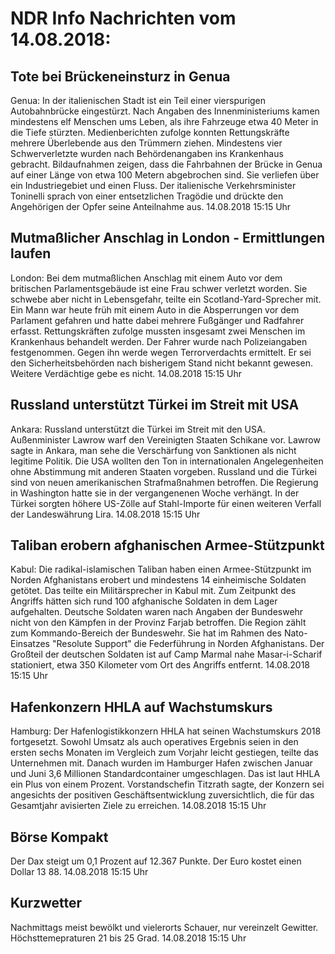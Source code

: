 # NDR Info Nachrichten vom 14.08.2018:


## Tote bei Brückeneinsturz in Genua
Genua: In der italienischen Stadt ist ein Teil einer vierspurigen Autobahnbrücke eingestürzt. Nach Angaben des Innenministeriums kamen mindestens elf Menschen ums Leben, als ihre Fahrzeuge etwa 40 Meter in die Tiefe stürzten. Medienberichten zufolge konnten Rettungskräfte mehrere Überlebende aus den Trümmern ziehen. Mindestens vier Schwerverletzte wurden nach Behördenangaben ins Krankenhaus gebracht. Bildaufnahmen zeigen, dass die Fahrbahnen der Brücke in Genua auf einer Länge von etwa 100 Metern abgebrochen sind. Sie verliefen über ein Industriegebiet und einen Fluss. Der italienische Verkehrsminister Toninelli sprach von einer entsetzlichen Tragödie und drückte den Angehörigen der Opfer seine Anteilnahme aus. 14.08.2018 15:15 Uhr 

## Mutmaßlicher Anschlag in London - Ermittlungen laufen
London: Bei dem mutmaßlichen Anschlag mit einem Auto vor dem britischen Parlamentsgebäude ist eine Frau schwer verletzt worden. Sie schwebe aber nicht in Lebensgefahr, teilte ein Scotland-Yard-Sprecher mit. Ein Mann war heute früh mit einem Auto in die Absperrungen vor dem Parlament gefahren und hatte dabei mehrere Fußgänger und Radfahrer erfasst. Rettungskräften zufolge mussten insgesamt zwei Menschen im Krankenhaus behandelt werden. Der Fahrer wurde nach Polizeiangaben festgenommen. Gegen ihn werde wegen Terrorverdachts ermittelt. Er sei den Sicherheitsbehörden nach bisherigem Stand nicht bekannt gewesen. Weitere Verdächtige gebe es nicht. 14.08.2018 15:15 Uhr 

## Russland unterstützt Türkei im Streit mit USA
Ankara: Russland unterstützt die Türkei im Streit mit den USA. Außenminister Lawrow warf den Vereinigten Staaten Schikane vor. Lawrow sagte in Ankara, man sehe die Verschärfung von Sanktionen als nicht legitime Politik. Die USA wollten den Ton in internationalen Angelegenheiten ohne Abstimmung mit anderen Staaten vorgeben. Russland und die Türkei sind von neuen amerikanischen Strafmaßnahmen betroffen. Die Regierung in Washington hatte sie in der vergangenenen Woche verhängt. In der Türkei sorgten höhere US-Zölle auf Stahl-Importe für einen weiteren Verfall der Landeswährung Lira. 14.08.2018 15:15 Uhr 

## Taliban erobern afghanischen Armee-Stützpunkt
Kabul: Die radikal-islamischen Taliban haben einen Armee-Stützpunkt im Norden Afghanistans erobert und mindestens 14 einheimische Soldaten getötet. Das teilte ein Militärsprecher in Kabul mit. Zum Zeitpunkt des Angriffs hätten sich rund 100 afghanische Soldaten in dem Lager aufgehalten. Deutsche Soldaten waren nach Angaben der Bundeswehr nicht von den Kämpfen in der Provinz Farjab betroffen. Die Region zählt zum Kommando-Bereich der Bundeswehr. Sie hat im Rahmen des Nato-Einsatzes "Resolute Support" die Federführung in Norden Afghanistans. Der Großteil der deutschen Soldaten ist auf Camp Marmal nahe Masar-i-Scharif stationiert, etwa 350 Kilometer vom Ort des Angriffs entfernt. 14.08.2018 15:15 Uhr 

## Hafenkonzern HHLA auf Wachstumskurs
Hamburg: Der Hafenlogistikkonzern HHLA hat seinen Wachstumskurs 2018 fortgesetzt. Sowohl Umsatz als auch operatives Ergebnis seien in den ersten sechs Monaten im Vergleich zum Vorjahr leicht gestiegen, teilte das Unternehmen mit. Danach wurden im Hamburger Hafen zwischen Januar und Juni 3,6 Millionen Standardcontainer umgeschlagen. Das ist laut HHLA ein Plus von einem Prozent. Vorstandschefin Titzrath sagte, der Konzern sei angesichts der positiven Geschäftsentwicklung zuversichtlich, die für das Gesamtjahr avisierten Ziele zu erreichen. 14.08.2018 15:15 Uhr 

## Börse Kompakt
Der Dax steigt um 0,1 Prozent auf 12.367 Punkte. Der Euro kostet einen Dollar 13 88. 14.08.2018 15:15 Uhr 

## Kurzwetter
Nachmittags meist bewölkt und vielerorts Schauer, nur vereinzelt Gewitter. Höchsttemepraturen 21 bis 25 Grad. 14.08.2018 15:15 Uhr 
